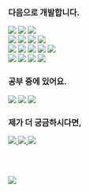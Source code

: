 <div>
  <h3> 다음으로 개발합니다. </h3>
  <img src="https://img.shields.io/badge/HTML5-E34F26?style=flat-square&logo=html5&logoColor=white"/> <!-- html5 --> 
  <img src="https://img.shields.io/badge/CSS3-1572B6?style=flat-square&logo=css3&logoColor=white"/> <!-- css3 --> 
  <img src="https://img.shields.io/badge/JavaScript-F7DF1E?style=flat-square&logo=javascript&logoColor=white"/> <!-- javascript -->
  <br>
  <img src="https://img.shields.io/badge/jQuery-0769AD?style=flat-square&logo=jQuery&logoColor=white"/> <!-- jquery -->
  <img src="https://img.shields.io/badge/Ajax-0769AD?style=flat-square&logo=jQuery&logoColor=white"/> <!-- ajax -->
  <img src="https://img.shields.io/badge/Bootstrap-7952B3?style=flat-square&logo=bootstrap&logoColor=white"/> <!-- bootstrap -->
  <img src="https://img.shields.io/badge/Photoshop-31A8FF?style=flat-square&logo=adobephotoshop&logoColor=white"/> <!-- photoshop -->
  <br>
  <img src="https://img.shields.io/badge/Github-181717?style=flat-square&logo=github&logoColor=white"/> <!-- github --> 
  <img src="https://img.shields.io/badge/GitLab-FCA121?style=flat-square&logo=gitlab&logoColor=white"/> <!-- gitlab --> 
  <img src="https://img.shields.io/badge/Notion-000000?style=flat-square&logo=notion&logoColor=white"/> <!-- notion --> 
  <img src="https://img.shields.io/badge/Slack-4A154B?style=flat-square&logo=slack&logoColor=white"/> <!-- slack -->
  <img src="https://img.shields.io/badge/Asana-273347?style=flat-square&logo=asana&logoColor=white"/> <!-- asana -->
  <br>
  <img src="https://img.shields.io/badge/VSCode-007ACC?style=flat-square&logo=visualstudiocode&logoColor=white"/> <!-- vscode --> 
  <img src="https://img.shields.io/badge/Eclipse-2C2255?style=flat-square&logo=eclipse&logoColor=white"/> <!-- eclipse -->
  <img src="https://img.shields.io/badge/Windows-0078D6?style=flat-square&logo=windows&logoColor=white"/> <!-- window --> 
  <img src="https://img.shields.io/badge/macOS-000000?style=flat-square&logo=macos&logoColor=white"/> <!-- mac --> 
  
  <h3> 공부 중에 있어요. </h3>
  <img src="https://img.shields.io/badge/React-61DAFB?style=flat-square&logo=react&logoColor=white"/> <!-- react -->
  <img src="https://img.shields.io/badge/Redux-764ABC?style=flat-square&logo=redux&logoColor=white"/> <!-- redux -->
  <img src="https://img.shields.io/badge/Axios-0769AD?style=flat-square&logo=jQuery&logoColor=white"/> <!-- axios -->
  <!-- <img src="https://img.shields.io/badge/TypeScript-3178C6?style=flat-square&logo=typescript&logoColor=white"/> <!-- typescript -->

  
  <h3> 제가 더 궁금하시다면, </h3>
  <a href="#">
    <img src="https://img.shields.io/badge/Portfolio-000000?style=flat-square&logo=notion&logoColor=white"/> <!-- notion --> 
  </a>
  <a href="https://baby-coder.tistory.com">
    <img src="https://img.shields.io/badge/Tistory-FFCD00?style=flat-square&logo=kakao&logoColor=white&link=https://baby-coder.tistory.com/"/>
  </a>
  <a href="https://mail.naver.com/write">
    <img src="https://img.shields.io/badge/Email-03C75A?style=flat-square&logo=naver&logoColor=white&link=https://mail.naver.com/write"/>
  </a>

  <br><br>

  <a href="https://hits.seeyoufarm.com"> <!-- 방문수 -->
    <img src="https://hits.seeyoufarm.com/api/count/incr/badge.svg?url=https%3A%2F%2Fgithub.com%2FBaikSeungJeon&count_bg=%2379C83D&title_bg=%23555555&icon=&icon_color=%23E7E7E7&title=hits&edge_flat=false"/>
  </a>

</div>
